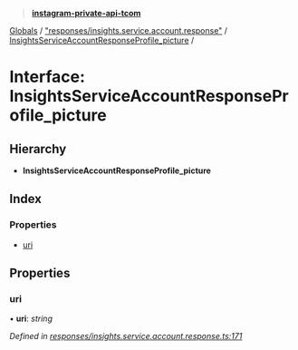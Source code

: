 > **[instagram-private-api-tcom](../README.md)**

[Globals](../README.md) / ["responses/insights.service.account.response"](../modules/_responses_insights_service_account_response_.md) / [InsightsServiceAccountResponseProfile_picture](_responses_insights_service_account_response_.insightsserviceaccountresponseprofile_picture.md) /

# Interface: InsightsServiceAccountResponseProfile_picture

## Hierarchy

* **InsightsServiceAccountResponseProfile_picture**

## Index

### Properties

* [uri](_responses_insights_service_account_response_.insightsserviceaccountresponseprofile_picture.md#uri)

## Properties

###  uri

• **uri**: *string*

*Defined in [responses/insights.service.account.response.ts:171](https://github.com/cuonglnhust/instagram-private-api-tcom/blob/3e16058/src/responses/insights.service.account.response.ts#L171)*